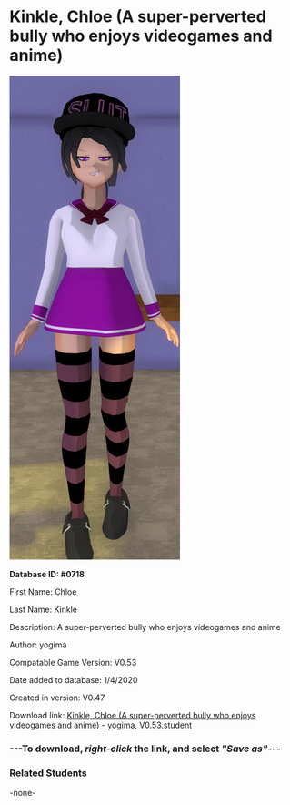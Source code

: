 # Kinkle, Chloe (A super-perverted bully who enjoys videogames and anime)

<img src="../../Files/Images/Kinkle, Chloe (A super-perverted bully who enjoys videogames and anime).png" title="Kinkle, Chloe (A super-perverted bully who enjoys videogames and anime) - yogima, V0.53">

**Database ID: #0718**

First Name: Chloe

Last Name: Kinkle

Description: A super-perverted bully who enjoys videogames and anime

Author: yogima

Compatable Game Version: V0.53

Date added to database: 1/4/2020

Created in version: V0.47

Download link: <a href="https://raw.githubusercontent.com/Arbiter1223/Daigaku-Gurashi-Custom-Students/master/Files/Student%20Files/Kinkle%2C%20Chloe%20(A%20super-perverted%20bully%20who%20enjoys%20videogames%20and%20anime)%20-%20yogima%2C%20V0.53.student">Kinkle, Chloe (A super-perverted bully who enjoys videogames and anime) - yogima, V0.53.student</a>

### ---**To download, _right-click_ the link, and select _"Save as"_**---

### Related Students

-none-
